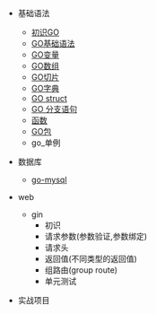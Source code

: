 - 基础语法
    - [初识GO](./docs/go_core/认识GO.md)
    - [GO基础语法](./docs/go_core/GO基础语法.md)
    - [GO变量](./docs/go_core/GO变量.md)
    - [GO数组](./docs/go_core/GO数组.md)
    - [GO切片](./docs/go_core/GO切片.md)
    - [GO字典](./docs/go_core/GO字典.md)
    - [GO struct](./docs/go_core/GO结构体.md)
    - [GO 分支语句](docs/go_core/GO分支语句.md)
    - [函数](./docs/go_core/GO函数.md)
    - [GO包](./docs/go_core/GO包.md)
    - go_单例
- 数据库
    - [go-mysql](./docs/go_db/mysql/go_use_mysql.md)
        
- web
    - gin   
        - 初识
        - 请求参数(参数验证,参数绑定)
        - 请求头
        - 返回值(不同类型的返回值)
        - 组路由(group route)
        - 单元测试
- 实战项目